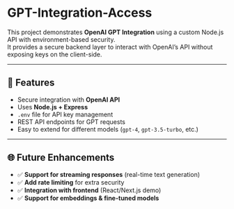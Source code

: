 # GPT-Integration-Access


This project demonstrates **OpenAI GPT Integration** using a custom Node.js API with environment-based security.  
It provides a secure backend layer to interact with OpenAI’s API without exposing keys on the client-side.

---

## 🚀 Features
- Secure integration with **OpenAI API**
- Uses **Node.js + Express**
- `.env` file for API key management
- REST API endpoints for GPT requests
- Easy to extend for different models (`gpt-4`, `gpt-3.5-turbo`, etc.)


---

## 🌐 Future Enhancements

- ✅ **Support for streaming responses** (real-time text generation)  
- ✅ **Add rate limiting** for extra security  
- ✅ **Integration with frontend** (React/Next.js demo)  
- ✅ **Support for embeddings & fine-tuned models**  
